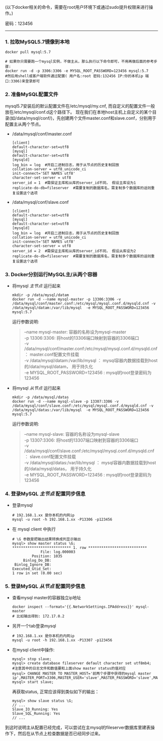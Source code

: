 (以下docker相关的命令，需要在root用户环境下或通过sudo提升权限来进行操作。)

密码：123456

---

### 1. 拉取MySQL5.7镜像到本地
   ```
   docker pull mysql:5.7
   
   # 如果你只需要跑一个mysql实例，不做主从，那么执行以下命令即可，不用再做后面的参考步骤:
   docker run -d -p 3306:3306 -e MYSQL_ROOT_PASSWORD=123456 mysql:5.7
   #然后用shell或客户端软件通过配置( 用户名:root 密码:132456 IP:你的本机ip 端口:3306)来登录即可
   ```
   
### 2. 准备MySQL配置文件 
    
mysql5.7安装后的默认配置文件在/etc/mysql/my.cnf, 而自定义的配置文件一般放在/etc/mysql/conf.d这个路径下。
现在我们在本地host主机上自定义的某个目录(如/data/mysql/conf/)，先创建两个文件master.conf和slave.conf，分别用于配置主从两个节点。

- /data/mysql/conf/master.conf
    
    ```
    [client]
    default-character-set=utf8
    [mysql]
    default-character-set=utf8
    [mysqld]
    log_bin = log  #开启二进制日志，用于从节点的历史复制回放
    collation-server = utf8_unicode_ci
    init-connect='SET NAMES utf8'
    character-set-server = utf8
    server_id = 1  #需保证主库和从库的server_id不同， 假设主库设为1
    replicate-do-db=fileserver  #需要复制的数据库名，需复制多个数据库的话则重复设置这个选项
    ```

- /data/mysql/conf/slave.conf
    
    ```
    [client]
    default-character-set=utf8
    [mysql]
    default-character-set=utf8
    [mysqld]
    log_bin = log  #开启二进制日志，用于从节点的历史复制回放
    collation-server = utf8_unicode_ci
    init-connect='SET NAMES utf8'
    character-set-server = utf8
    server_id = 2  #需保证主库和从库的server_id不同， 假设从库设为2
    replicate-do-db=fileserver  #需要复制的数据库名，需复制多个数据库的话则重复设置这个选项
    ```
       
### 3. Docker分别运行MySQL主/从两个容器

- 将mysql _主节点_ 运行起来

    ```
    mkdir -p /data/mysql/datam
    docker run -d --name mysql-master -p 13306:3306 -v /data/mysql/conf/master.conf:/etc/mysql/mysql.conf.d/mysqld.cnf -v /data/mysql/datam:/var/lib/mysql  -e MYSQL_ROOT_PASSWORD=123456 mysql:5.7
    ```
    
    运行参数说明:
  
    >–name mysql-master: 容器的名称设为mysql-master  
    -p 13306:3306: 将host的13306端口映射到容器的3306端口  
    -v /data/mysql/conf/master.conf:/etc/mysql/mysql.conf.d/mysqld.cnf ： master.conf配置文件挂载  
    -v /data/mysql/datam:/var/lib/mysql ： mysql容器内数据挂载到host的/data/mysql/datam， 用于持久化  
    -e MYSQL_ROOT_PASSWORD=123456 : mysql的root登录密码为123456  
   
- 将mysql _从节点_ 运行起来 

    ```
    mkdir -p /data/mysql/datas
    docker run -d --name mysql-slave -p 13307:3306 -v /data/mysql/conf/slave.conf:/etc/mysql/mysql.conf.d/mysqld.cnf -v /data/mysql/datas:/var/lib/mysql  -e MYSQL_ROOT_PASSWORD=123456 mysql:5.7
    ```
    
    运行参数说明:
    
    >–name mysql-slave: 容器的名称设为mysql-slave  
     -p 13307:3306: 将host的13307端口映射到容器的3306端口  
     -v /data/mysql/conf/slave.conf:/etc/mysql/mysql.conf.d/mysqld.cnf ： slave.conf配置文件挂载  
     -v /data/mysql/datas:/var/lib/mysql ： mysql容器内数据挂载到host的/data/mysql/datas， 用于持久化  
     -e MYSQL_ROOT_PASSWORD=123456 : mysql的root登录密码为123456  
     
     
### 4. 登录MySQL _主节点_ 配置同步信息
                
- 登录mysql
    ```
    # 192.168.1.xx 是你本机的内网ip
    mysql -u root -h 192.168.1.xx -P13306 -p123456
    ```

- 在 mysql client 中执行

    ```
    # \G 参数是把输出结果转换成列显示输出
    mysql> show master status \G;
    *************************** 1. row ***************************
                 File: log.000003
             Position: 1035
         Binlog_Do_DB:
     Binlog_Ignore_DB:
    Executed_Gtid_Set:
    1 row in set (0.00 sec)
    ```
### 5. 登录MySQL _从节点_ 配置同步信息

- 查看mysql master的容器独立ip地址

    ```
    docker inspect --format='{{.NetworkSettings.IPAddress}}' mysql-master
    # 比如输出得到: 172.17.0.2
    ```
    
- 另开一个tab登录mysql
    ```
    # 192.168.1.xx 是你本机的内网ip
    mysql -u root -h 192.168.1.xx -P13307 -p123456
    ```
    
- 在mysql client中操作:
    ```
    mysql> stop slave;
    mysql> create database fileserver default character set utf8mb4;
    #注意其中的日志文件和数值要和上面show master status的值对应
    mysql> CHANGE MASTER TO MASTER_HOST='前两个步骤中获得的mysql master ip',MASTER_PORT=3306,MASTER_USER='slave',MASTER_PASSWORD='slave',MASTER_LOG_FILE='log.000025',MASTER_LOG_POS=155;
    mysql> start slave;
    ```
    
    再获取status, 正常应该得到类似如下的输出：

    ```
    mysql> show slave status \G;
    // ...
    Slave_IO_Running: Yes 
    Slave_SQL_Running: Yes 
    // ...
    ```
        
    
到这时说明主从配置已经完成，可以尝试在主mysql的fileserver数据库里建表操作下，然后在从节点上检查数据是否已经同步过来。


